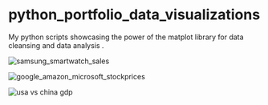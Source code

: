 # python_portfolio_data_visualizations

My python scripts showcasing the power of the matplot library for data cleansing and data analysis .

![samsung_smartwatch_sales](https://user-images.githubusercontent.com/52303723/63189013-8b4fd300-c028-11e9-8ea7-b87441d6700c.JPG)

![google_amazon_microsoft_stockprices](https://user-images.githubusercontent.com/52303723/63189012-8b4fd300-c028-11e9-8393-edd342fcead8.JPG)

![usa vs china gdp](https://user-images.githubusercontent.com/52303723/63189014-8b4fd300-c028-11e9-87c4-22d5cea6a5e2.JPG)
